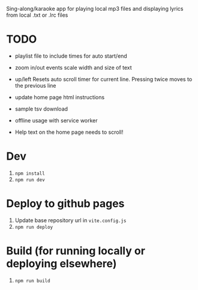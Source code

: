 Sing-along/karaoke app for playing local mp3 files and displaying lyrics from local .txt or .lrc files

# TODO

- playlist file to include times for auto start/end
- zoom in/out events scale width and size of text
- up/left Resets auto scroll timer for current line. Pressing twice moves to the previous line
- update home page html instructions

- sample tsv download
- offline usage with service worker
- Help text on the home page needs to scroll!

# Dev

1. `npm install`
1. `npm run dev` 

# Deploy to github pages

1. Update base repository url in `vite.config.js`
1. `npm run deploy`

# Build (for running locally or deploying elsewhere)

1. `npm run build`